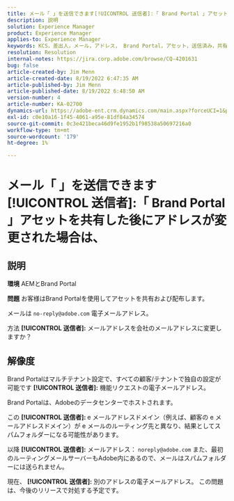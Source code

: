```yaml
---
title: メール「 」を送信できます[!UICONTROL 送信者]:「 Brand Portal 」アセットを共有した後にアドレスが変更された場合は、
description: 説明
solution: Experience Manager
product: Experience Manager
applies-to: Experience Manager
keywords: KCS，差出人，メール，アドレス， Brand Portal，アセット，送信済み，共有
resolution: Resolution
internal-notes: https://jira.corp.adobe.com/browse/CQ-4201631
bug: false
article-created-by: Jim Menn
article-created-date: 8/19/2022 6:47:35 AM
article-published-by: Jim Menn
article-published-date: 8/19/2022 6:48:50 AM
version-number: 4
article-number: KA-02700
dynamics-url: https://adobe-ent.crm.dynamics.com/main.aspx?forceUCI=1&pagetype=entityrecord&etn=knowledgearticle&id=53c07fcc-8a1f-ed11-b83e-0022480866ad
exl-id: c0e10a16-1f45-4061-a95e-81df84a34574
source-git-commit: 0c3e421beca46d9fe1952b1f98538a50697216a0
workflow-type: tm+mt
source-wordcount: '179'
ht-degree: 1%

---
```


# メール「 」を送信できます[!UICONTROL 送信者]:「 Brand Portal 」アセットを共有した後にアドレスが変更された場合は、

## 説明


<b>環境</b>
AEMとBrand Portal

<b>問題</b>
お客様はBrand Portalを使用してアセットを共有および配布します。

メールは `no-reply@adobe.com` 電子メールアドレス。

方法 <b>[!UICONTROL 送信者]:</b> メールアドレスを会社のメールアドレスに変更しますか？


## 解像度


Brand Portalはマルチテナント設定で、すべての顧客/テナントで独自の設定が可能です <b>[!UICONTROL 送信者]:</b> 機能リクエストの電子メールアドレス。

Brand Portalは、Adobeのデータセンターでホストされます。

この <b>[!UICONTROL 送信者]: </b>e メールアドレスドメイン（例えば、顧客の e メールアドレスドメイン）が e メールのルーティング先と異なり、結果としてスパムフォルダーになる可能性があります。

以降 <b>[!UICONTROL 送信者]:</b> メールアドレス： `noreply@adobe.com` また、最初のルーティングメールサーバーもAdobe内にあるので、メールはスパムフォルダーには送られません。

現在、 <b>[!UICONTROL 送信者]:</b> 別のアドレスの電子メールアドレス。 この問題は、今後のリリースで対処する予定です。
